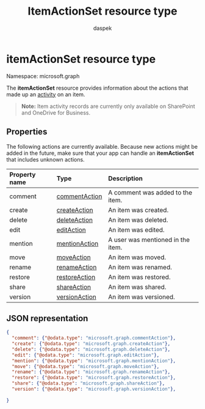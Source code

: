 ﻿---
author: daspek
ms.author: dspektor
title: ItemActionSet resource type
description: The itemActionSet object provides information about the actions that took place as part of an activity on an item.
localization_priority: Normal
ms.prod: "sharepoint"
doc_type: resourcePageType
---

# itemActionSet resource type

Namespace: microsoft.graph

The **itemActionSet** resource provides information about the actions that made up an [activity][itemActivity] on an item.

>**Note:** Item activity records are currently only available on SharePoint and OneDrive for Business.

[itemActivity]: itemactivity.md

## Properties

The following actions are currently available. Because new actions might be added in the future, make sure that your app can handle an **itemActionSet** that includes unknown actions.

| Property name | Type              | Description                       |
| :------------ | :---------------- | :-------------------------------- |
| comment       | [commentAction][] | A comment was added to the item.  |
| create        | [createAction][]  | An item was created.              |
| delete        | [deleteAction][]  | An item was deleted.              |
| edit          | [editAction][]    | An item was edited.               |
| mention       | [mentionAction][] | A user was mentioned in the item. |
| move          | [moveAction][]    | An item was moved.                |
| rename        | [renameAction][]  | An item was renamed.              |
| restore       | [restoreAction][] | An item was restored.             |
| share         | [shareAction][]   | An item was shared.               |
| version       | [versionAction][] | An item was versioned.            |

[commentAction]: commentaction.md
[createAction]: createaction.md
[deleteAction]: deleteaction.md
[editAction]: editaction.md
[mentionAction]: mentionaction.md
[moveAction]: moveaction.md
[renameAction]: renameaction.md
[restoreAction]: restoreaction.md
[shareAction]: shareaction.md
[versionAction]: versionaction.md

## JSON representation

<!-- {
  "blockType": "resource",
  "optionalProperties": [ ],
  "keyProperty": "id",
  "@type": "microsoft.graph.itemActionSet",
  "@type.aka": "oneDrive.action"
}-->

```json
{
  "comment": {"@odata.type": "microsoft.graph.commentAction"},
  "create": {"@odata.type": "microsoft.graph.createAction"},
  "delete": {"@odata.type": "microsoft.graph.deleteAction"},
  "edit": {"@odata.type": "microsoft.graph.editAction"},
  "mention": {"@odata.type": "microsoft.graph.mentionAction"},
  "move": {"@odata.type": "microsoft.graph.moveAction"},
  "rename": {"@odata.type": "microsoft.graph.renameAction"},
  "restore": {"@odata.type": "microsoft.graph.restoreAction"},
  "share": {"@odata.type": "microsoft.graph.shareAction"},
  "version": {"@odata.type": "microsoft.graph.versionAction"},
  
}
```

<!--
{
  "type": "#page.annotation",
  "description": "The itemActionSet object provides information about the actions that took place as part of an activity on an item.",
  "keywords": "activities,activity,action",
  "section": "documentation",
  "tocPath": "Resources/itemActionSet",
  "suppressions": []
}
-->
